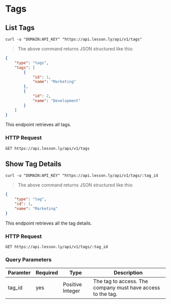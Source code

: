 # Tags

## List Tags

```shell
curl -u "DOMAIN:API_KEY" "https://api.lesson.ly/api/v1/tags"
```

> The above command returns JSON structured like this:

```json
{
    "type": "tags",
    "tags": [
        {
            "id": 1,
            "name": "Marketing"
        },
        {
            "id": 2,
            "name": "Development"
        }
    ]
}
```

This endpoint retrieves all tags.

### HTTP Request

`GET https://api.lesson.ly/api/v1/tags`

## Show Tag Details

```shell
curl -u "DOMAIN:API_KEY" "https://api.lesson.ly/api/v1/tags/:tag_id
```

> The above command returns JSON structured like this:

```json
{
    "type": "tag",
    "id": 1,
    "name": "Marketing"
}
```

This endpoint retrieves all the tag details.
### HTTP Request

`GET https://api.lesson.ly/api/v1/tags/:tag_id`

### Query Parameters

Paramter | Required | Type |  Description
--- | --- | --- | ---
tag_id | yes | Positive Integer | The tag to access.  The company must have access to the tag.

